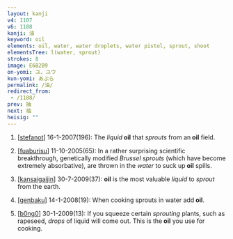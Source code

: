 ```yaml
---
layout: kanji
v4: 1107
v6: 1188
kanji: 油
keyword: oil
elements: oil, water, water droplets, water pistol, sprout, shoot
elementsTree: l(water, sprout)
strokes: 8
image: E6B2B9
on-yomi: ユ、ユウ
kun-yomi: あぶら
permalink: /油/
redirect_from:
 - /1188/
prev: 抽
next: 袖
heisig: ""
---
```


1) [<a href="http://kanji.koohii.com/profile/stefanot">stefanot</a>] 16-1-2007(196): The <em>liquid</em><strong> oil</strong> that <em>sprouts</em> from an<strong> oil</strong> field.

2) [<a href="http://kanji.koohii.com/profile/fuaburisu">fuaburisu</a>] 11-10-2005(65): In a rather surprising scientific breakthrough, genetically modified <em>Brussel sprouts</em> (which have become extremely absorbative), are thrown in the <em>water</em> to suck up<strong> oil</strong> spills.

3) [<a href="http://kanji.koohii.com/profile/kansaigaijin">kansaigaijin</a>] 30-7-2009(37): <strong>oil</strong> is the most valuable <em>liquid</em> to <em>sprout</em> from the earth.

4) [<a href="http://kanji.koohii.com/profile/genbaku">genbaku</a>] 14-1-2008(19): When cooking sprouts in water add<strong> oil</strong>.

5) [<a href="http://kanji.koohii.com/profile/b0ng0">b0ng0</a>] 30-1-2009(13): If you squeeze certain <em>sprouting</em> plants, such as rapeseed, <em>drops</em> of liquid will come out. This is the<strong> oil</strong> you use for cooking.

